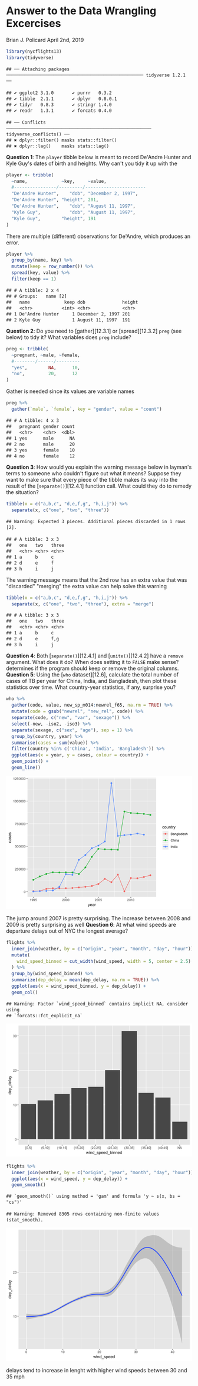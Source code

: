 Answer to the Data Wrangling Excercises
================
Brian J. Policard
April 2nd, 2019

``` r
library(nycflights13)
library(tidyverse)
```

    ## ── Attaching packages ──────────────────────────────────────────────────── tidyverse 1.2.1 ──

    ## ✔ ggplot2 3.1.0       ✔ purrr   0.3.2  
    ## ✔ tibble  2.1.1       ✔ dplyr   0.8.0.1
    ## ✔ tidyr   0.8.3       ✔ stringr 1.4.0  
    ## ✔ readr   1.3.1       ✔ forcats 0.4.0

    ## ── Conflicts ─────────────────────────────────────────────────────── tidyverse_conflicts() ──
    ## ✖ dplyr::filter() masks stats::filter()
    ## ✖ dplyr::lag()    masks stats::lag()

**Question 1**: The `player` tibble below is meant to record De'Andre Hunter and Kyle Guy's dates of birth and heights. Why can't you tidy it up with the

``` r
player <- tribble(
  ~name,             ~key,     ~value,
  #----------------/---------/-----------------------
  "De'Andre Hunter",    "dob", "December 2, 1997",
  "De'Andre Hunter", "height", 201,
  "De'Andre Hunter",    "dob", "August 11, 1997",
  "Kyle Guy",           "dob", "August 11, 1997",
  "Kyle Guy",        "height", 191
)
```

There are multiple (different) observations for De'Andre, which produces an error.

``` r
player %>% 
  group_by(name, key) %>% 
  mutate(keep = row_number()) %>% 
  spread(key, value) %>% 
  filter(keep == 1)
```

    ## # A tibble: 2 x 4
    ## # Groups:   name [2]
    ##   name             keep dob              height
    ##   <chr>           <int> <chr>            <chr> 
    ## 1 De'Andre Hunter     1 December 2, 1997 201   
    ## 2 Kyle Guy            1 August 11, 1997  191

**Question 2**: Do you need to \[gather\]\[12.3.1\] or \[spread\]\[12.3.2\] `preg` (see below) to tidy it? What variables does `preg` include?

``` r
preg <- tribble(
  ~pregnant, ~male, ~female,
  #--------/------/---------
  "yes",        NA,      10,
  "no",         20,      12
)
```

Gather is needed since its values are variable names

``` r
preg %>% 
  gather(`male`, `female`, key = "gender", value = "count")
```

    ## # A tibble: 4 x 3
    ##   pregnant gender count
    ##   <chr>    <chr>  <dbl>
    ## 1 yes      male      NA
    ## 2 no       male      20
    ## 3 yes      female    10
    ## 4 no       female    12

**Question 3**: How would you explain the warning message below in layman's terms to someone who couldn't figure out what it means? Suppose they want to make sure that every piece of the tibble makes its way into the result of the \[`separate()`\]\[12.4.1\] function call. What could they do to remedy the situation?

``` r
tibble(x = c("a,b,c", "d,e,f,g", "h,i,j")) %>% 
  separate(x, c("one", "two", "three")) 
```

    ## Warning: Expected 3 pieces. Additional pieces discarded in 1 rows [2].

    ## # A tibble: 3 x 3
    ##   one   two   three
    ##   <chr> <chr> <chr>
    ## 1 a     b     c    
    ## 2 d     e     f    
    ## 3 h     i     j

The warning message means that the 2nd row has an extra value that was "discarded" "merging" the extra value can help solve this warning

``` r
tibble(x = c("a,b,c", "d,e,f,g", "h,i,j")) %>% 
  separate(x, c("one", "two", "three"), extra = "merge")
```

    ## # A tibble: 3 x 3
    ##   one   two   three
    ##   <chr> <chr> <chr>
    ## 1 a     b     c    
    ## 2 d     e     f,g  
    ## 3 h     i     j

**Question 4**: Both \[`separate()`\]\[12.4.1\] and \[`unite()`\]\[12.4.2\] have a `remove` argument. What does it do? When does setting it to `FALSE` make sense? determines if the program should keep or remove the original columns. **Question 5**: Using the \[`who` dataset\]\[12.6\], calculate the total number of cases of TB per year for China, India, and Bangladesh, then plot these statistics over time. What country-year statistics, if any, surprise you?

``` r
who %>%
  gather(code, value, new_sp_m014:newrel_f65, na.rm = TRUE) %>% 
  mutate(code = gsub("newrel", "new_rel", code)) %>%
  separate(code, c("new", "var", "sexage")) %>% 
  select(-new, -iso2, -iso3) %>% 
  separate(sexage, c("sex", "age"), sep = 1) %>%
  group_by(country, year) %>%
  summarise(cases = sum(value)) %>%
  filter(country %in% c('China', 'India', 'Bangladesh')) %>% 
  ggplot(aes(x = year, y = cases, colour = country)) + 
  geom_point() + 
  geom_line()
```

![](04_r4ds-data-wrangling-bjp5b_files/figure-markdown_github/unnamed-chunk-8-1.png)

The jump around 2007 is pretty surprising. The increase between 2008 and 2009 is pretty surprising as well **Question 6**: At what wind speeds are departure delays out of NYC the longest average?

``` r
flights %>%
  inner_join(weather, by = c("origin", "year", "month", "day", "hour")) %>%
  mutate(
    wind_speed_binned = cut_width(wind_speed, width = 5, center = 2.5)
  ) %>%
  group_by(wind_speed_binned) %>%
  summarize(dep_delay = mean(dep_delay, na.rm = TRUE)) %>%
  ggplot(aes(x = wind_speed_binned, y = dep_delay)) +
  geom_col()
```

    ## Warning: Factor `wind_speed_binned` contains implicit NA, consider using
    ## `forcats::fct_explicit_na`

![](04_r4ds-data-wrangling-bjp5b_files/figure-markdown_github/unnamed-chunk-9-1.png)

``` r
flights %>%
  inner_join(weather, by = c("origin", "year", "month", "day", "hour")) %>%
  ggplot(aes(x = wind_speed, y = dep_delay)) +
  geom_smooth()
```

    ## `geom_smooth()` using method = 'gam' and formula 'y ~ s(x, bs = "cs")'

    ## Warning: Removed 8305 rows containing non-finite values (stat_smooth).

![](04_r4ds-data-wrangling-bjp5b_files/figure-markdown_github/unnamed-chunk-9-2.png)

delays tend to increase in lenght with higher wind speeds between 30 and 35 mph
